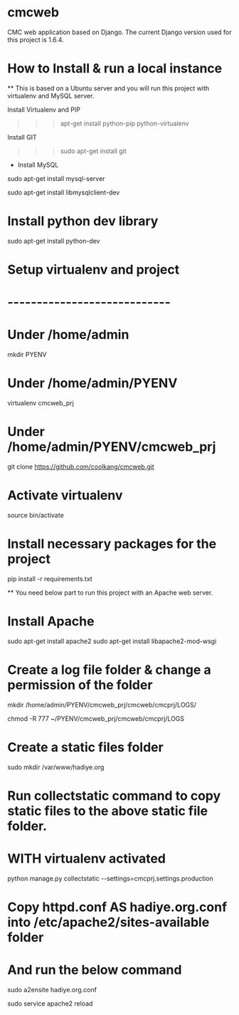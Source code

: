 cmcweb
======

CMC web application based on Django.
The current Django version used for this project is 1.6.4.


How to Install & run a local instance 
=====================================
** This is based on a Ubuntu server and you will run this project with virtualenv and MySQL server.


Install Virtualenv and PIP

>>> apt-get install python-pip python-virtualenv


Install GIT 

>>> sudo apt-get install git


- Install MySQL

sudo apt-get install mysql-server

sudo apt-get install libmysqlclient-dev


# Install python dev library

sudo apt-get install python-dev



# Setup virtualenv and project
# ----------------------------

# Under /home/admin

mkdir PYENV 


# Under /home/admin/PYENV

virtualenv cmcweb_prj


# Under /home/admin/PYENV/cmcweb_prj

git clone https://github.com/coolkang/cmcweb.git


# Activate virtualenv

source bin/activate


# Install necessary packages for the project

pip install -r requirements.txt


** You need below part to run this project with an Apache web server.

# Install Apache

sudo apt-get install apache2
sudo apt-get install libapache2-mod-wsgi

# Create a log file folder & change a permission of the folder

mkdir /home/admin/PYENV/cmcweb_prj/cmcweb/cmcprj/LOGS/

chmod -R 777 ~/PYENV/cmcweb_prj/cmcweb/cmcprj/LOGS


# Create a static files folder

sudo mkdir /var/www/hadiye.org


# Run collectstatic command to copy static files to the above static file folder.
# WITH virtualenv activated

python manage.py collectstatic --settings=cmcprj.settings.production



# Copy httpd.conf AS hadiye.org.conf  into /etc/apache2/sites-available folder
# And run the below command

sudo a2ensite hadiye.org.conf

sudo service apache2 reload

